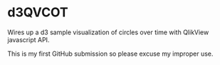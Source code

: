 d3QVCOT
==========

Wires up a d3 sample visualization of circles over time with QlikView javascript API.

This is my first GitHub submission so please excuse my improper use.
